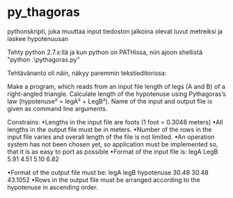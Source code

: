 # py_thagoras
pythonskripti, joka muuttaa input tiedoston jalkoina olevat luvut metreiksi ja laskee hypotenuusan

Tehty python 2.7.x:llä ja kun python on PATHissa, niin ajoon shellistä "python .\pythagoras.py"

Tehtävänanto oli näin, näkyy paremmin tekstieditorissa:

Make a program, which reads from an input file length of legs (A and B) of a right-angled triangle. 
Calculate length of the hypotenuse using Pythagoras’s law (hypotenuse² = legA² + LegB²). Name 
of the input and output file is given as command line arguments.

Constrains:
•Lengths in the input file are foots (1 foot = 0.3048 meters)
•All lengths in the output file must be in meters.
•Number of the rows in the input file varies and overall length of the file is not limited.
•An operation system has not been chosen yet, so application must be implemented so, that it is as easy to port as possible
•Format of the input file is:
legA LegB
5.91 4.51
5.10 6.82

•Format of the output file must be:
legA legB hypotenuse
30.48 30.48 43.1052
•Rows in the output file must be arranged according to the hypotenuse in ascending order.
